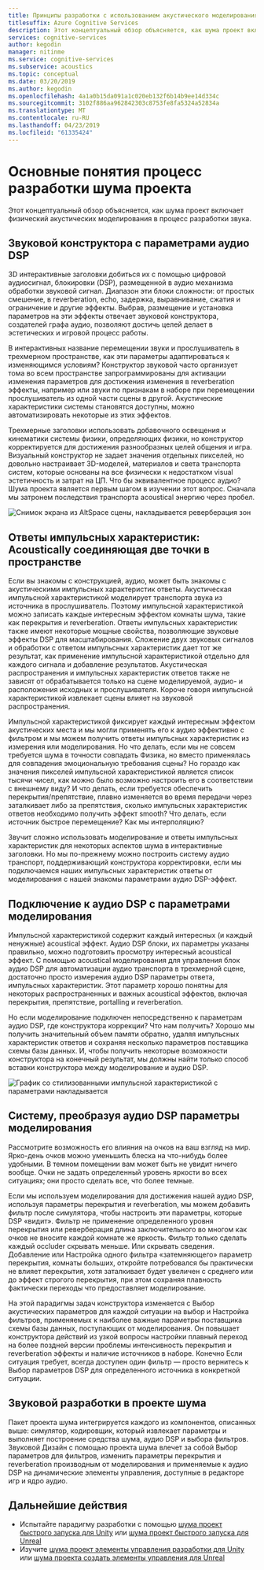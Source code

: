 ```yaml
---
title: Принципы разработки с использованием акустического моделирования
titlesuffix: Azure Cognitive Services
description: Этот концептуальный обзор объясняется, как шума проект включает акустических процесс имитации, чтобы процесс создания звука.
services: cognitive-services
author: kegodin
manager: nitinme
ms.service: cognitive-services
ms.subservice: acoustics
ms.topic: conceptual
ms.date: 03/20/2019
ms.author: kegodin
ms.openlocfilehash: 4a1a0b15da091a1c020eb132f6b14b9ee14d334c
ms.sourcegitcommit: 3102f886aa962842303c8753fe8fa5324a52834a
ms.translationtype: MT
ms.contentlocale: ru-RU
ms.lasthandoff: 04/23/2019
ms.locfileid: "61335424"
---
```

# <a name="project-acoustics-design-process-concepts"></a>Основные понятия процесс разработки шума проекта

Этот концептуальный обзор объясняется, как шума проект включает физический акустических моделирования в процесс разработки звука.

## <a name="sound-design-with-audio-dsp-parameters"></a>Звуковой конструктора с параметрами аудио DSP

3D интерактивные заголовки добиться их с помощью цифровой аудиосигнал, блокировки (DSP), размещенной в аудио механизма обработки звуковой сигнал. Диапазон эти блоки сложности: от простых смешение, в reverberation, echo, задержка, выравнивание, сжатия и ограничение и другие эффекты. Выбрав, размещение и установка параметров на эти эффекты отвечает звуковой конструктора, создателей графа аудио, позволяют достичь целей делает в эстетических и игровой процесс работы.

В интерактивных название перемещении звуки и прослушиватель в трехмерном пространстве, как эти параметры адаптироваться к изменяющимся условиям? Конструктор звуковой часто организует тома во всем пространстве запрограммированы для активации изменения параметров для достижения изменения в reverberation эффекты, например или звуки по признакам в наборе при перемещении прослушиватель из одной части сцены в другой. Акустические характеристики системы становятся доступны, можно автоматизировать некоторые из этих эффектов.

Трехмерные заголовки использовать добавочного освещения и кинематики системы физики, определяющих физики, но конструктор корректируется для достижения разнообразных целей общения и игра. Визуальный конструктор не задает значения отдельных пикселей, но довольно настраивает 3D-моделей, материалов и света транспорта систем, которые основаны на все физически к недостатком visual эстетичность и затрат на ЦП. Что бы эквивалентное процесс аудио? Шума проекта является первым шагом в изучении этот вопрос. Сначала мы затронем последствия транспорта acoustical энергию через пробел.

![Снимок экрана из AltSpace сцены, накладывается реверберация зон](media/reverb-zones-altspace.png)

## <a name="impulse-responses-acoustically-connecting-two-points-in-space"></a>Ответы импульсных характеристик: Acoustically соединяющая две точки в пространстве

Если вы знакомы с конструкцией, аудио, может быть знакомы с акустическими импульсных характеристик ответы. Акустическая импульсной характеристикой моделирует транспорта звука из источника в прослушиватель. Поэтому импульсной характеристикой можно записать каждые интересным эффектом комнаты шума, такие как перекрытия и reverberation. Ответы импульсных характеристик также имеют некоторые мощные свойства, позволяющие звуковые эффекты DSP для масштабирования. Сложение двух звуковых сигналов и обработки с ответом импульсных характеристик дает тот же результат, как применение импульсной характеристикой отдельно для каждого сигнала и добавление результатов. Акустическая распространения и импульсных характеристик ответов также не зависят от обрабатывается только на сцене моделируемой, аудио- и расположения исходных и прослушивателя. Короче говоря импульсной характеристикой извлекает сцены влияет на звуковой распространения.

Импульсной характеристикой фиксирует каждый интересным эффектом акустических места и мы могли применять его к аудио эффективно с фильтром и мы можем получить ответы импульсных характеристик из измерения или моделирования. Но что делать, если мы не совсем требуется шума в точности совпадать Физика, но вместо применялась для совпадения эмоциональную требования сцены? Но гораздо как значения пикселей импульсной характеристикой является список тысячи чисел, как можно было возможно настроить его в соответствии с внешнему виду? И что делать, если требуется обеспечить перекрытия/препятствие, плавно изменяется во время передачи через заталкивает либо за препятствия, сколько импульсных характеристик ответов необходимо получить эффект smooth? Что делать, если источник быстрое перемещение? Как мы интерполяцию?

Звучит сложно использовать моделирование и ответы импульсных характеристик для некоторых аспектов шума в интерактивные заголовки. Но мы по-прежнему можно построить систему аудио транспорт, поддерживающий конструктора корректировки, если мы подключаемся наших импульсных характеристик ответы от моделирования с нашей знакомы параметрами аудио DSP-эффект.

## <a name="connecting-simulation-to-audio-dsp-with-parameters"></a>Подключение к аудио DSP с параметрами моделирования

Импульсной характеристикой содержит каждый интересных (и каждый ненужные) acoustical эффект. Аудио DSP блоки, их параметры указаны правильно, можно подготовить просмотру интересный acoustical эффект. С помощью acoustical моделирования для управления блок аудио DSP для автоматизации аудио транспорта в трехмерной сцене, достаточно просто измерения аудио DSP параметры ответа, импульсных характеристик. Этот параметр хорошо понятны для некоторых распространенных и важных acoustical эффектов, включая перекрытия, препятствие, portalling и reverberation.

Но если моделирование подключен непосредственно к параметрам аудио DSP, где конструктора коррекции? Что нам получить? Хорошо мы получить значительный объем памяти обратно, удаляя импульсных характеристик ответов и сохраняя несколько параметров поставщика схемы базы данных. И, чтобы получить некоторые возможности конструктора на конечный результат, мы должны найти только способ вставки конструктора между моделирование и аудио DSP.

![График со стилизованными импульсной характеристикой с параметрами накладывается](media/acoustic-parameters.png)

## <a name="sound-design-by-transforming-audio-dsp-parameters-from-simulation"></a>Систему, преобразуя аудио DSP параметры моделирования

Рассмотрите возможность его влияния на очков на ваш взгляд на мир. Ярко-день очков можно уменьшить блеска на что-нибудь более удобными. В темном помещении вам может быть не увидит ничего вообще. Очки не задать определенный уровень яркости во всех ситуациях; они просто сделать все, что более темные.

Если мы используем моделирования для достижения нашей аудио DSP, используя параметры перекрытия и reverberation, мы можем добавить фильтр после симулятора, чтобы настроить эти параметры, которые DSP «видит». Фильтр не применение определенного уровня перекрытия или реверберация длина заключительного во многом как очков не вносите каждой комнате же яркость. Фильтр только сделать каждый occluder скрывать меньше. Или скрывать сведения. Добавление или Настройка одного фильтра «затемняющего» параметр перекрытия, комнаты больших, откройте потребовался бы практически не влияет перекрытия, хотя заталкивает будет увеличен с среднего или до эффект строгого перекрытия, при этом сохраняя плавность фактически переходы что предоставляет моделирование.

На этой парадигмы задач конструктора изменяется с Выбор акустических параметров для каждой ситуации на выбор и Настройка фильтров, применяемых к наиболее важные параметры поставщика схемы базы данных, поступающих от моделирования. Он повышает конструктора действий из узкой вопросы настройки плавный переход на более поздней версии проблемы интенсивность перекрытия и reverberation эффекты и наличие источников в наборе. Конечно Если ситуация требует, всегда доступен один фильтр — просто вернитесь к Выбор параметров DSP для определенного источника в конкретной ситуации.

## <a name="sound-design-in-project-acoustics"></a>Звуковой разработки в проекте шума

Пакет проекта шума интегрируется каждого из компонентов, описанных выше: симулятор, кодировщик, который извлекает параметры и выполняет построение средства шума, аудио DSP и выбора фильтров. Звуковой Дизайн с помощью проекта шума влечет за собой Выбор параметров для фильтров, изменить параметры перекрытия и reverberation производным от моделирования и применяемые к аудио DSP на динамические элементы управления, доступные в редакторе игр и ядро аудио.

## <a name="next-steps"></a>Дальнейшие действия
* Испытайте парадигму разработки с помощью [шума проект быстрого запуска для Unity](unity-quickstart.md) или [шума проект быстрого запуска для Unreal](unreal-quickstart.md)
* Изучите [шума проект элементы управления разработки для Unity](unity-workflow.md) или [шума проекта создать элементы управления для Unreal](unreal-workflow.md)

